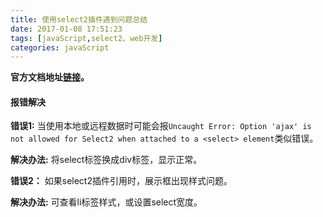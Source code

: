 ```yaml
---
title: 使用select2插件遇到问题总结
date: 2017-01-08 17:51:23
tags: [javaScript,select2、web开发]
categories: javaScript
---
```


**官方文档地址[链接](http://select2.github.io/)。**

#### 报错解决

<!--more-->

**错误1:** 当使用本地或远程数据时可能会报`Uncaught Error: Option 'ajax' is not allowed for Select2 when attached to a <select> element`类似错误。

**解决办法:** 将select标签换成div标签，显示正常。

**错误2：** 如果select2插件引用时，展示框出现样式问题。

**解决办法:** 可查看li标签样式，或设置select宽度。
